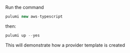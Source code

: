 Run the command

```ts
pulumi new aws-typescript
```

then:

```ts
pulumi up --yes
```

This will demonstrate how a provider template is created
